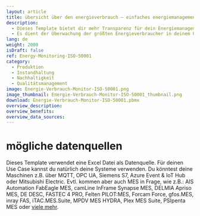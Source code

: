 ```yaml
---
layout: article
title: übersicht über den energieverbrauch – einfaches energiemanagementsystem nach ISO 50001
description: 
  - Dieses Template bietet dir mehr Transparenz für dein Energiemanagement. 
  - Es dient der Überwachung der größten Energieverbraucher in deinem Unternehmen, der Verbesserung der Energieeffizienz und der Einsparung von Ressourcen. So behältst du die wichtigsten Energieverbraucher immer im Blick, kannst eine Energienutzung im Sinne des Klimaschutzes sicherstellen und Probleme im Energiemanagement schnell erkennen um eine Reduzierung der Energiekosten zu erreichen. Neben dem Stromverbrauch können auch noch weitere wichtige Kennzahlen wie Luftmengen oder der Systemdruck angezeigt werden. Jetzt Template herunterladen und leichter die gesetzlichen Vorgaben einer ISO 500001 Normung erreichen.
lang: de
weight: 2000
isDraft: false
ref: Energy-Monitoring-ISO-50001
category:
  - Produktion
  - Instandhaltung
  - Nachhaltigkeit
  - Qualitätsmanagement
image: Energie-Verbrauch-Monitor-ISO-50001.png
image_thumbnail: Energie-Verbrauch-Monitor-ISO-50001_thumbnail.png
download: Energie-Verbrauch-Monitor-ISO-50001.pbmx
overview_description:
overview_benefits:
overview_data_sources:
---
```

# mögliche datenquellen
Dieses Template verwendet eine Excel Datei als Datenquelle. Für deinen Use Case kannst du natürlich deine Systeme verwenden. Du könntest deine Maschinen z.B. über MQTT, OPC UA, Siemens S7, Azure Event & IoT Hub oder Mitsubishi Electric. Evtl. kommen aber auch MES in Frage, wie z.B.: AIS Automation FabEagle MES, camLine InFrame Synapse MES, DELMIA Apriso MES, DE DESC, FASTEC 4 PRO, Felten PILOT:MES, Forcam Force, gfos.MES, inray FAS, iTAC.MES.Suite, MPDV MES HYDRA, Plex MES Suite, PSIpenta MES oder [viele mehr](https://peakboard.com/produkt/peakboard-versionen/#schnittstellen).
